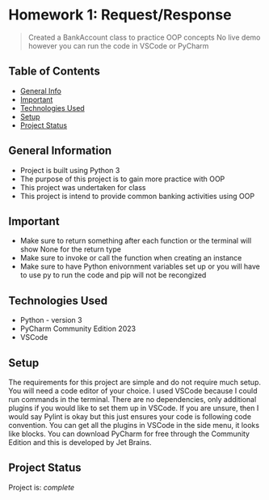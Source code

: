 # Homework 1: Request/Response
> Created a BankAccount class to practice OOP concepts
> No live demo however you can run the code in VSCode or PyCharm

## Table of Contents
* [General Info](#general-information)
* [Important](#important)
* [Technologies Used](#technologies-used)
* [Setup](#setup)
* [Project Status](#project-status)
<!-- * [License](#license) -->

## General Information
- Project is built using Python 3
- The purpose of this project is to gain more practice with OOP 
- This project was undertaken for class
- This project is intend to provide common banking activities using OOP 
<!-- What problem does it (intend to) solve?-->
<!-- You don't have to answer all the questions - just the ones relevant to your project. -->

## Important
- Make sure to return something after each function or the terminal will show None for the return type
- Make sure to invoke or call the function when creating an instance
- Make sure to have Python enivornment variables set up or you will have to use py to run the code and pip will not be recongized
  
## Technologies Used
- Python - version 3
- PyCharm Community Edition 2023
- VSCode 

## Setup
The requirements for this project are simple and do not require much setup. You will need a code editor of your choice. I used VSCode because I could run commands in the terminal. There are no dependencies, only additional plugins if you would like to set them up in VSCode. If you are unsure, then I would say Pylint is okay but this just ensures your code is following code convention. You can get all the plugins in VSCode in the side menu, it looks like blocks. You can download PyCharm for free through the Community Edition and this is developed by Jet Brains.

## Project Status
Project is: _complete_ 
